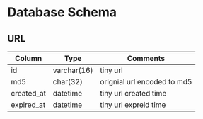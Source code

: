 # Database Schema

## URL

| Column     | Type           | Comments |
| ---------- | -------------- | -------- |
| id         | varchar(16)    | tiny url |
| md5        | char(32)       | orignial url encoded to md5 |
| created_at | datetime       | tiny url created time |
| expired_at | datetime       | tiny url expreid time |